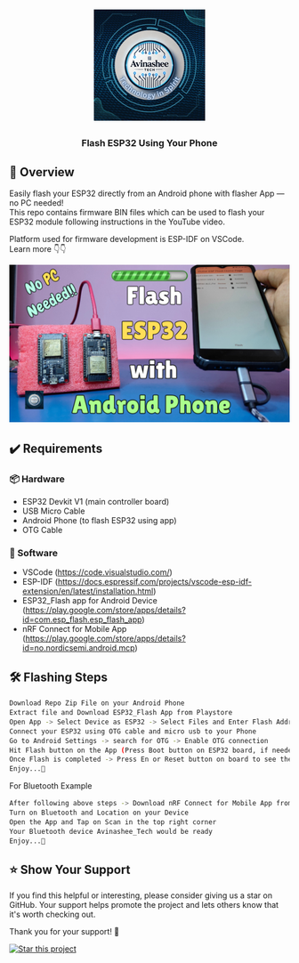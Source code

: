 <h1 align="center">
  <a href="https://www.youtube.com/@eccentric_engineer">
	<img
		width="200"
		alt="Avinashee Tech"
		src="img/Avinashee Tech Logo New.png">
  </a>  
</h1>

<h3 align="center">
	Flash ESP32 Using Your Phone
</h3>




  
## 📝 Overview

Easily flash your ESP32 directly from an Android phone with flasher App — no PC needed!  
This repo contains firmware BIN files which can be used to flash your ESP32 module following 
instructions in the YouTube video.

Platform used for firmware development is ESP-IDF on VSCode.  
Learn more 👇👇  
  
[![ESP32_AndroidFlasher Youtube Video](img/esp32androidthumbnail.png)](https://youtu.be/dnqMeG-Z8XE?si=KjaaAesvRtFkmxoL)

## ✔️ Requirements

### 📦 Hardware
- ESP32 Devkit V1 (main controller board)
- USB Micro Cable
- Android Phone (to flash ESP32 using app)
- OTG Cable

### 📂 Software
- VSCode (https://code.visualstudio.com/)  
- ESP-IDF (https://docs.espressif.com/projects/vscode-esp-idf-extension/en/latest/installation.html)
- ESP32_Flash app for Android Device (https://play.google.com/store/apps/details?id=com.esp_flash.esp_flash_app)
- nRF Connect for Mobile App (https://play.google.com/store/apps/details?id=no.nordicsemi.android.mcp)

## 🛠️ Flashing Steps

```sh
Download Repo Zip File on your Android Phone
Extract file and Download ESP32_Flash App from Playstore
Open App -> Select Device as ESP32 -> Select Files and Enter Flash Address as specified in Video
Connect your ESP32 using OTG cable and micro usb to your Phone
Go to Android Settings -> search for OTG -> Enable OTG connection
Hit Flash button on the App (Press Boot button on ESP32 board, if needed)
Once Flash is completed -> Press En or Reset button on board to see the action 
Enjoy...🍹
```
For Bluetooth Example
```sh
After following above steps -> Download nRF Connect for Mobile App from Playstore
Turn on Bluetooth and Location on your Device
Open the App and Tap on Scan in the top right corner
Your Bluetooth device Avinashee_Tech would be ready 
Enjoy...🍹
```

## ⭐️ Show Your Support

If you find this helpful or interesting, please consider giving us a star on GitHub. Your support helps promote the project and lets others know that it's worth checking out. 

Thank you for your support! 🌟

[![Star this project](https://img.shields.io/github/stars/AvinasheeTech/ESP32-phone-flasher?style=social)](https://github.com/AvinasheeTech/ESP32-phone-flasher/stargazers)
